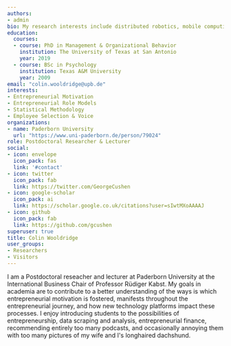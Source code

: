 ```yaml
---
authors:
- admin
bio: My research interests include distributed robotics, mobile computing and programmable matter.
education:
  courses:
  - course: PhD in Management & Organizational Behavior
    institution: The University of Texas at San Antonio
    year: 2019
  - course: BSc in Psychology
    institution: Texas A&M University
    year: 2009
email: "colin.wooldridge@upb.de"
interests:
- Entrepreneurial Motivation
- Entrepreneurial Role Models
- Statistical Methodology
- Employee Selection & Voice
organizations:
- name: Paderborn University
  url: "https://www.uni-paderborn.de/person/79024"
role: Postdoctoral Researcher & Lecturer
social:
- icon: envelope
  icon_pack: fas
  link: '#contact'
- icon: twitter
  icon_pack: fab
  link: https://twitter.com/GeorgeCushen
- icon: google-scholar
  icon_pack: ai
  link: https://scholar.google.co.uk/citations?user=sIwtMXoAAAAJ
- icon: github
  icon_pack: fab
  link: https://github.com/gcushen
superuser: true
title: Colin Wooldridge
user_groups:
- Researchers
- Visitors
---
```


I am a Postdoctoral reseacher and lecturer at Paderborn University at the International Business Chair of Professor Rüdiger Kabst. My goals in academia are to contribute to a better understanding of the ways is which entrepreneurial motivation is fostered, manifests throughout the entrepreneurial journey, and how new technology platforms impact these processes. I enjoy introducing students to the possibilities of entrepreneurship, data scraping and analysis, entrepreneurial finance, recommending entirely too many podcasts, and occasionally annoying them with too many pictures of my wife and I's longhaired dachshund. 

